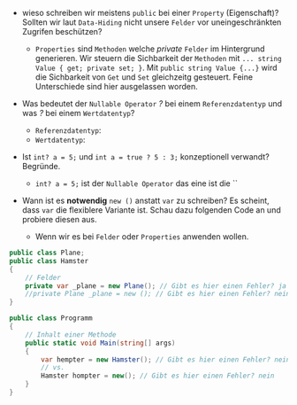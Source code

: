 ﻿* wieso schreiben wir meistens ``public`` bei einer ``Property`` (Eigenschaft)? Sollten wir laut ``Data-Hiding`` nicht unsere ``Felder`` vor uneingeschränkten Zugrifen beschützen? 
    * ``Properties`` sind ``Methoden`` welche *private* ``Felder`` im Hintergrund generieren. Wir steuern die Sichbarkeit der ``Methoden`` mit ``... string Value { get; private set; }``. Mit ``public string Value {...}`` wird die Sichbarkeit von ``Get`` und ``Set`` gleichzeitg gesteuert. Feine Unterschiede sind hier ausgelassen worden.
    
* Was bedeutet der ``Nullable Operator`` *?* bei einem ``Referenzdatentyp`` und was *?* bei einem ``Wertdatentyp``?
    * ``Referenzdatentyp``:
    * ``Wertdatentyp``:

* Ist ``int? a = 5;`` und ``int a = true ? 5 : 3;`` konzeptionell verwandt? Begründe.
    * ``int? a = 5;`` ist der ``Nullable Operator`` das eine ist die ``
* Wann ist es **notwendig** ``new ()`` anstatt ``var`` zu schreiben? Es scheint, dass ``var`` die flexiblere Variante ist. Schau dazu folgenden Code an und probiere diesen aus.
    * Wenn wir es bei ``Felder`` oder ``Properties`` anwenden wollen.

```csharp
public class Plane;
public class Hamster
{
    // Felder
    private var _plane = new Plane(); // Gibt es hier einen Fehler? ja
    //private Plane _plane = new (); // Gibt es hier einen Fehler? nein
}

public class Programm
{
    // Inhalt einer Methode
    public static void Main(string[] args)
    {
        var hempter = new Hamster(); // Gibt es hier einen Fehler? nein
        // vs.
        Hamster hompter = new(); // Gibt es hier einen Fehler? nein
    }
}
```